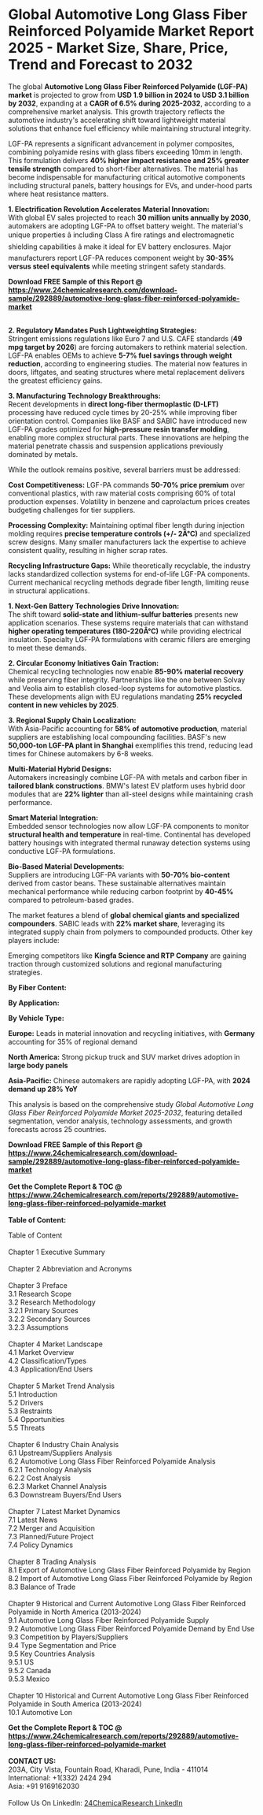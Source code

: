 <h1>Global Automotive Long Glass Fiber Reinforced Polyamide Market Report 2025 - Market Size, Share, Price, Trend and Forecast to 2032</h1><p>The global <strong>Automotive Long Glass Fiber Reinforced Polyamide (LGF-PA) market</strong> is projected to grow from <strong>USD 1.9 billion in 2024 to USD 3.1 billion by 2032</strong>, expanding at a <strong>CAGR of 6.5% during 2025-2032</strong>, according to a comprehensive market analysis. This growth trajectory reflects the automotive industry's accelerating shift toward lightweight material solutions that enhance fuel efficiency while maintaining structural integrity.</p><p>LGF-PA represents a significant advancement in polymer composites, combining polyamide resins with glass fibers exceeding 10mm in length. This formulation delivers <strong>40% higher impact resistance and 25% greater tensile strength</strong> compared to short-fiber alternatives. The material has become indispensable for manufacturing critical automotive components including structural panels, battery housings for EVs, and under-hood parts where heat resistance matters.</p><p><strong>1. Electrification Revolution Accelerates Material Innovation:</strong><br>
With global EV sales projected to reach <strong>30 million units annually by 2030</strong>, automakers are adopting LGF-PA to offset battery weight. The material's unique properties â including Class A fire ratings and electromagnetic shielding capabilities â make it ideal for EV battery enclosures. Major manufacturers report LGF-PA reduces component weight by <strong>30-35% versus steel equivalents</strong> while meeting stringent safety standards.</p><div><b>Download FREE Sample of this Report @ 
            <a href="https://www.24chemicalresearch.com/download-sample/292889/automotive-long-glass-fiber-reinforced-polyamide-market">
            https://www.24chemicalresearch.com/download-sample/292889/automotive-long-glass-fiber-reinforced-polyamide-market</a></b></div><br><p><strong>2. Regulatory Mandates Push Lightweighting Strategies:</strong><br>
Stringent emissions regulations like Euro 7 and U.S. CAFE standards (<strong>49 mpg target by 2026</strong>) are forcing automakers to rethink material selection. LGF-PA enables OEMs to achieve <strong>5-7% fuel savings through weight reduction</strong>, according to engineering studies. The material now features in doors, liftgates, and seating structures where metal replacement delivers the greatest efficiency gains.</p><p><strong>3. Manufacturing Technology Breakthroughs:</strong><br>
Recent developments in <strong>direct long-fiber thermoplastic (D-LFT)</strong> processing have reduced cycle times by 20-25% while improving fiber orientation control. Companies like BASF and SABIC have introduced new LGF-PA grades optimized for <strong>high-pressure resin transfer molding</strong>, enabling more complex structural parts. These innovations are helping the material penetrate chassis and suspension applications previously dominated by metals.</p><p>While the outlook remains positive, several barriers must be addressed:</p><p><strong>Cost Competitiveness:</strong> LGF-PA commands <strong>50-70% price premium</strong> over conventional plastics, with raw material costs comprising 60% of total production expenses. Volatility in benzene and caprolactum prices creates budgeting challenges for tier suppliers.</p><p><strong>Processing Complexity:</strong> Maintaining optimal fiber length during injection molding requires <strong>precise temperature controls (+/- 2Â°C)</strong> and specialized screw designs. Many smaller manufacturers lack the expertise to achieve consistent quality, resulting in higher scrap rates.</p><p><strong>Recycling Infrastructure Gaps:</strong> While theoretically recyclable, the industry lacks standardized collection systems for end-of-life LGF-PA components. Current mechanical recycling methods degrade fiber length, limiting reuse in structural applications.</p><p><strong>1. Next-Gen Battery Technologies Drive Innovation:</strong><br>
The shift toward <strong>solid-state and lithium-sulfur batteries</strong> presents new application scenarios. These systems require materials that can withstand <strong>higher operating temperatures (180-220Â°C)</strong> while providing electrical insulation. Specialty LGF-PA formulations with ceramic fillers are emerging to meet these demands.</p><p><strong>2. Circular Economy Initiatives Gain Traction:</strong><br>
Chemical recycling technologies now enable <strong>85-90% material recovery</strong> while preserving fiber integrity. Partnerships like the one between Solvay and Veolia aim to establish closed-loop systems for automotive plastics. These developments align with EU regulations mandating <strong>25% recycled content in new vehicles by 2025</strong>.</p><p><strong>3. Regional Supply Chain Localization:</strong><br>
With Asia-Pacific accounting for <strong>58% of automotive production</strong>, material suppliers are establishing local compounding facilities. BASF's new <strong>50,000-ton LGF-PA plant in Shanghai</strong> exemplifies this trend, reducing lead times for Chinese automakers by 6-8 weeks.</p><p><strong>Multi-Material Hybrid Designs:</strong><br>
	Automakers increasingly combine LGF-PA with metals and carbon fiber in <strong>tailored blank constructions</strong>. BMW's latest EV platform uses hybrid door modules that are <strong>22% lighter</strong> than all-steel designs while maintaining crash performance.</p><p><strong>Smart Material Integration:</strong><br>
	Embedded sensor technologies now allow LGF-PA components to monitor <strong>structural health and temperature</strong> in real-time. Continental has developed battery housings with integrated thermal runaway detection systems using conductive LGF-PA formulations.</p><p><strong>Bio-Based Material Developments:</strong><br>
	Suppliers are introducing LGF-PA variants with <strong>50-70% bio-content</strong> derived from castor beans. These sustainable alternatives maintain mechanical performance while reducing carbon footprint by <strong>40-45%</strong> compared to petroleum-based grades.</p><p>The market features a blend of <strong>global chemical giants and specialized compounders</strong>. SABIC leads with <strong>22% market share</strong>, leveraging its integrated supply chain from polymers to compounded products. Other key players include:</p><p>Emerging competitors like <strong>Kingfa Science and RTP Company</strong> are gaining traction through customized solutions and regional manufacturing strategies.</p><p><strong>By Fiber Content:</strong></p><p><strong>By Application:</strong></p><p><strong>By Vehicle Type:</strong></p><p><strong>Europe:</strong> Leads in material innovation and recycling initiatives, with <strong>Germany</strong> accounting for 35% of regional demand</p><p><strong>North America:</strong> Strong pickup truck and SUV market drives adoption in <strong>large body panels</strong></p><p><strong>Asia-Pacific:</strong> Chinese automakers are rapidly adopting LGF-PA, with <strong>2024 demand up 28% YoY</strong></p><p>This analysis is based on the comprehensive study <em>Global Automotive Long Glass Fiber Reinforced Polyamide Market 2025-2032</em>, featuring detailed segmentation, vendor analysis, technology assessments, and growth forecasts across 25 countries.</p><div><b>Download FREE Sample of this Report @ 
            <a href="https://www.24chemicalresearch.com/download-sample/292889/automotive-long-glass-fiber-reinforced-polyamide-market">
            https://www.24chemicalresearch.com/download-sample/292889/automotive-long-glass-fiber-reinforced-polyamide-market</a></b></div><br><div><b>Get the Complete Report & TOC @ 
            <a href="https://www.24chemicalresearch.com/reports/292889/automotive-long-glass-fiber-reinforced-polyamide-market">
            https://www.24chemicalresearch.com/reports/292889/automotive-long-glass-fiber-reinforced-polyamide-market</a></b></div><br>
            <b>Table of Content:</b><p>Table of Content<br />
<br />
Chapter 1 Executive Summary<br />
<br />
Chapter 2 Abbreviation and Acronyms<br />
<br />
Chapter 3 Preface<br />
3.1 Research Scope<br />
3.2 Research Methodology<br />
  3.2.1 Primary Sources<br />
  3.2.2 Secondary Sources<br />
  3.2.3 Assumptions<br />
		<br />
Chapter 4 Market Landscape<br />
4.1 Market Overview<br />
4.2 Classification/Types<br />
4.3 Application/End Users<br />
<br />
Chapter 5 Market Trend Analysis <br />
5.1 Introduction<br />
5.2 Drivers<br />
5.3 Restraints<br />
5.4 Opportunities<br />
5.5 Threats<br />
<br />
Chapter 6 Industry Chain Analysis<br />
6.1 Upstream/Suppliers Analysis<br />
6.2 Automotive Long Glass Fiber Reinforced Polyamide Analysis<br />
  6.2.1 Technology Analysis<br />
  6.2.2 Cost Analysis<br />
  6.2.3 Market Channel Analysis<br />
6.3 Downstream Buyers/End Users<br />
<br />
Chapter 7 Latest Market Dynamics<br />
7.1 Latest News<br />
7.2 Merger and Acquisition<br />
7.3 Planned/Future Project<br />
7.4 Policy Dynamics<br />
<br />
Chapter 8 Trading Analysis<br />
8.1 Export of Automotive Long Glass Fiber Reinforced Polyamide by Region<br />
8.2 Import of Automotive Long Glass Fiber Reinforced Polyamide by Region<br />
8.3 Balance of Trade<br />
<br />
Chapter 9 Historical and Current Automotive Long Glass Fiber Reinforced Polyamide in North America (2013-2024)<br />
9.1 Automotive Long Glass Fiber Reinforced Polyamide Supply <br />
9.2 Automotive Long Glass Fiber Reinforced Polyamide Demand by End Use<br />
9.3 Competition by Players/Suppliers<br />
9.4 Type Segmentation and Price<br />
9.5 Key Countries Analysis<br />
  9.5.1 US<br />
  9.5.2 Canada<br />
  9.5.3 Mexico<br />
<br />
Chapter 10 Historical and Current Automotive Long Glass Fiber Reinforced Polyamide in South America (2013-2024)<br />
10.1 Automotive Lon</p><div><b>Get the Complete Report & TOC @ 
            <a href="https://www.24chemicalresearch.com/reports/292889/automotive-long-glass-fiber-reinforced-polyamide-market">
            https://www.24chemicalresearch.com/reports/292889/automotive-long-glass-fiber-reinforced-polyamide-market</a></b></div><br><b>CONTACT US:</b><br>
            203A, City Vista, Fountain Road, Kharadi, Pune, India - 411014<br>
            International: +1(332) 2424 294<br>
            Asia: +91 9169162030 <br><br>
            Follow Us On LinkedIn: <a href="https://www.linkedin.com/company/24chemicalresearch/">24ChemicalResearch LinkedIn</a>